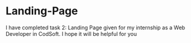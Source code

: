 # Landing-Page
I have completed task 2: Landing Page given for my internship as a Web Developer in CodSoft. I hope it will be helpful for you
